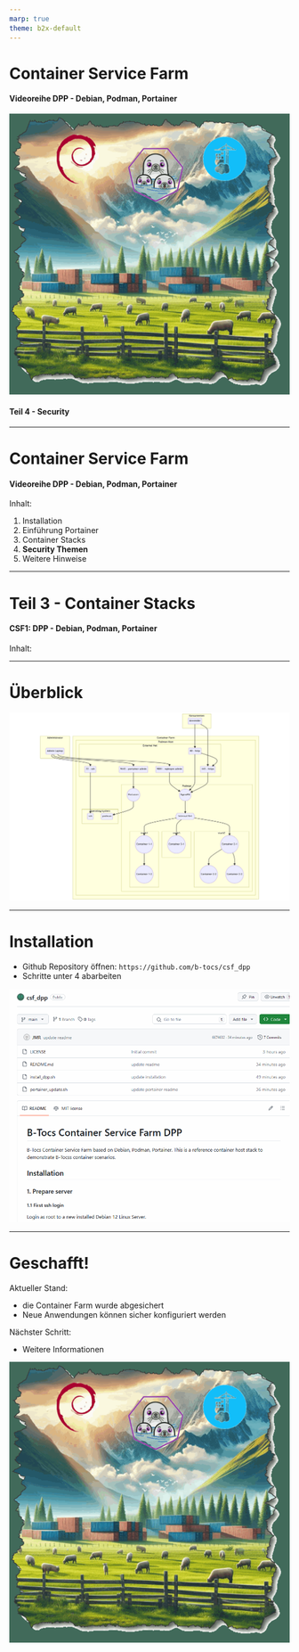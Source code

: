 ```yaml
---
marp: true
theme: b2x-default
---
```


# Container Service Farm
#### Videoreihe DPP - Debian, Podman, Portainer 

![bg left h:5in](res/csf_pdd_green.gif)

#### Teil 4 - Security

---
# Container Service Farm
#### Videoreihe DPP - Debian, Podman, Portainer 
Inhalt:
1. Installation
2. Einführung Portainer
3. Container Stacks
4. **Security Themen**
5. Weitere Hinweise

---
# Teil 3 - Container Stacks
#### CSF1: DPP - Debian, Podman, Portainer  


Inhalt:


---
# Überblick
![height:500px ](res/mermaid-diagram.png)


---
# Installation

- Github Repository öffnen: `https://github.com/b-tocs/csf_dpp`
- Schritte unter 4 abarbeiten

![bg left height:5in](res/github_repo.gif)

---
# Geschafft!

Aktueller Stand:
- die Container Farm wurde abgesichert
- Neue Anwendungen können sicher konfiguriert werden

Nächster Schritt:
- Weitere Informationen


![bg right height:5in](res/csf_pdd_green.gif)